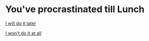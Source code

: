 # You've procrastinated till Lunch

[I will do it later](You-procrastinate-till-night-comes.md)

[I won't do it at all](grade-drops-and-you-fail.md)